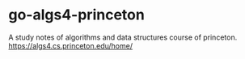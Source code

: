 # go-algs4-princeton
A study notes of algorithms and data structures course of princeton. https://algs4.cs.princeton.edu/home/
